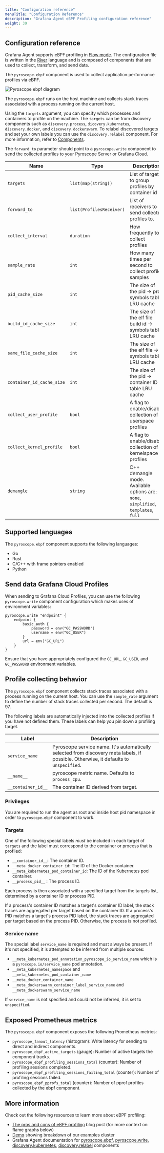 ```yaml
---
title: "Configuration reference"
menuTitle: "Configuration Reference"
description: "Grafana Agent eBPF Profiling configuration reference"
weight: 30
---
```



## Configuration reference

Grafana Agent supports eBPF profiling in [Flow mode](https://grafana.com/docs/agent/latest/flow/).
The configuration file is written in the [River](https://grafana.com/docs/agent/latest/flow/concepts/config-language/) language and is composed of components that are used to collect, transform, and send data.

The `pyroscope.ebpf` component is used to collect application performance profiles via eBPF.

![Pyroscope ebpf diagram](ebpf.png)

The `pyroscope.ebpf` runs on the host machine and collects stack traces associated with a process running on the current host.

Using the `targets` argument, you can specify which processes and containers to profile on the machine. The `targets` can be from discovery components such as `discovery.process`, `dicovery.kubernetes`, `discovery.docker`, and `discovery.dockerswarm`.
To relabel discovered targets and set your own labels you can use the `discovery.relabel` component. For more information, refer to [Components](/docs/agent/latest/flow/concepts/components/).

The `forward_to` parameter should point to a `pyroscope.write` component to send the collected profiles to your Pyroscope Server or [Grafana Cloud](/products/cloud/).

| Name                      | Type                     | Description                                                  | Default | Required |
|---------------------------|--------------------------|--------------------------------------------------------------|---------|----------|
| `targets`                 | `list(map(string))`      | List of targets to group profiles by container id            |         | yes      |
| `forward_to`              | `list(ProfilesReceiver)` | List of receivers to send collected profiles to.             |         | yes      |
| `collect_interval`        | `duration`               | How frequently to collect profiles                           | `15s`   | no       |
| `sample_rate`             | `int`                    | How many times per second to collect profile samples         | 97      | no       |
| `pid_cache_size`          | `int`                    | The size of the pid -> proc symbols table LRU cache          | 32      | no       |
| `build_id_cache_size`     | `int`                    | The size of the elf file build id -> symbols table LRU cache | 64      | no       |
| `same_file_cache_size`    | `int`                    | The size of the elf file -> symbols table LRU cache          | 8       | no       |
| `container_id_cache_size` | `int`                    | The size of the pid -> container ID table LRU cache          | 1024    | no       |
| `collect_user_profile`    | `bool`                   | A flag to enable/disable collection of userspace profiles    | true    | no       |
| `collect_kernel_profile`  | `bool`                   | A flag to enable/disable collection of kernelspace profiles  | true    | no       |
| `demangle`                | `string`                 | C++ demangle mode. Available options are: `none`, `simplified`, `templates`, `full` | `none` | no |

## Supported languages

The `pyroscope.ebpf` component supports the following languages:

- Go
- Rust
- C/C++ with frame pointers enabled
- Python

## Send data Grafana Cloud Profiles

When sending to Grafana Cloud Profiles, you can use the following `pyroscope.write` component configuration which makes uses of environment variables:

```river
pyroscope.write "endpoint" {
    endpoint {
        basic_auth {
            password = env("GC_PASSWORD")
            username = env("GC_USER")
        }
        url = env("GC_URL")
    }
}
```

Ensure that you have appropriately configured the `GC_URL`, `GC_USER`, and `GC_PASSWORD` environment variables.

## Profile collecting behavior

The `pyroscope.ebpf` component collects stack traces associated with a process running on the current host.
You can use the `sample_rate` argument to define the number of stack traces collected per second. The default is 97.

The following labels are automatically injected into the collected profiles if you have not defined them. These labels
can help you pin down a profiling target.

| Label              | Description                                                                                                                      |
|--------------------|----------------------------------------------------------------------------------------------------------------------------------|
| `service_name`     | Pyroscope service name. It's automatically selected from discovery meta labels, if possible. Otherwise, it defaults to `unspecified`. |
| `__name__`         | pyroscope metric name. Defaults to `process_cpu`.                                                                                |
| `__container_id__` | The container ID derived from target.                                                                                            |

### Privileges

You are required to run the agent as root and inside host pid namespace in order to `pyroscope.ebpf` component to work.

### Targets

One of the following special labels _must_ be included in each target of `targets` and the label must correspond to the container or process that is profiled:

* `__container_id__`: The container ID.
* `__meta_docker_container_id`: The ID of the Docker container.
* `__meta_kubernetes_pod_container_id`: The ID of the Kubernetes pod container.
* `__process_pid__` : The process ID.

Each process is then associated with a specified target from the targets list, determined by a container ID or process PID.

If a process's container ID matches a target's container ID label, the stack traces are aggregated per target based on the container ID.
If a process's PID matches a target's process PID label, the stack traces are aggregated per target based on the process PID.
Otherwise, the process is not profiled.

### Service name

The special label `service_name` is required and must always be present. If it's not specified, it is
attempted to be inferred from multiple sources:

- `__meta_kubernetes_pod_annotation_pyroscope_io_service_name` which is a `pyroscope.io/service_name` pod annotation.
- `__meta_kubernetes_namespace` and `__meta_kubernetes_pod_container_name`
- `__meta_docker_container_name`
- `__meta_dockerswarm_container_label_service_name` and `__meta_dockerswarm_service_name`

If `service_name` is not specified and could not be inferred, it is set to `unspecified`.

## Exposed Prometheus metrics

The `pyroscope.ebpf` component exposes the following Prometheus metrics:

- `pyroscope_fanout_latency` (histogram): Write latency for sending to direct and indirect components.
- `pyroscope_ebpf_active_targets` (gauge): Number of active targets the component tracks.
- `pyroscope_ebpf_profiling_sessions_total` (counter): Number of profiling sessions completed.
- `pyroscope_ebpf_profiling_sessions_failing_total` (counter): Number of profiling sessions failed.
- `pyroscope_ebpf_pprofs_total` (counter): Number of pprof profiles collected by the ebpf component.

## More information

Check out the following resources to learn more about eBPF profiling:

- [The pros and cons of eBPF profiling](https://pyroscope.io/blog/ebpf-profiling-pros-cons) blog post (for more context on flame graphs below)
- [Demo](https://play-pyroscope.grafana.org) showing breakdown of our examples cluster
- Grafana Agent documentation for [pyroscope.ebpf](/docs/agent/latest/flow/reference/components/pyroscope.ebpf/), [pyroscope.write](/docs/agent/latest/flow/reference/components/pyroscope.write/), [discovery.kubernetes](/docs/agent/latest/flow/reference/components/discovery.kubernetes/), [discovery.relabel](/docs/agent/latest/flow/reference/components/discovery.relabel/) components
